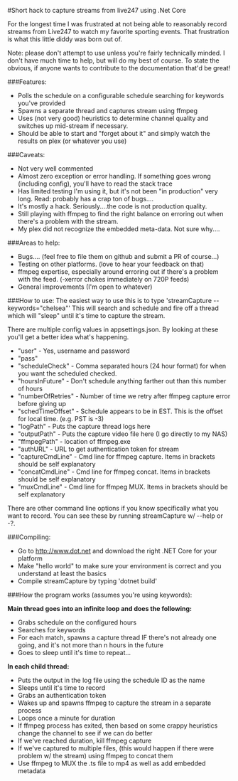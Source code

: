#Short hack to capture streams from live247 using .Net Core

For the longest time I was frustrated at not being able to reasonably record streams from Live247 to watch my favorite sporting events.  That frustration is what this little diddy was born out of.  

Note: please don't attempt to use unless you're fairly technically minded.  I don't have much time to help, but will do my best of course.  To state the obvious, if anyone wants to contribute to the documentation that'd be great!

###Features:
- Polls the schedule on a configurable schedule searching for keywords you've provided
- Spawns a separate thread and captures stream using ffmpeg
- Uses (not very good) heuristics to determine channel quality and switches up mid-stream if necessary.
- Should be able to start and "forget about it" and simply watch the results on plex (or whatever you use)

###Caveats:
- Not very well commented
- Almost zero exception or error handling.  If something goes wrong (including config), you'll have to read the stack trace
- Has limited testing I'm using it, but it's not been "in production" very long.  Read: probably has a crap ton of bugs....
- It's mostly a hack.  Seriously....the code is not production quality. 
- Still playing with ffmpeg to find the right balance on erroring out when there's a problem with the stream.
- My plex did not recognize the embedded meta-data.  Not sure why....

###Areas to help:
- Bugs....  (feel free to file them on github and submit a PR of course...)
- Testing on other platforms.  (love to hear your feedback on that)
- ffmpeg expertise, especially around erroring out if there's a problem with the feed.  (-xerror chokes immediately on 720P feeds)
- General improvements (I'm open to whatever)

###How to use:
The easiest way to use this is to type 'streamCapture --keywords="chelsea"'  This will search and schedule and fire off a thread which will "sleep" until it's time to capture the stream.

There are multiple config values in appsettings.json.  By looking at these you'll get a better idea what's happening.
- "user" - Yes, username and password
- "pass"
- "scheduleCheck" - Comma separated hours (24 hour format) for when you want the scheduled checked.
- "hoursInFuture" - Don't schedule anything farther out than this number of hours
- "numberOfRetries" - Number of time we retry after ffmpeg capture error before giving up
- "schedTimeOffset" - Schedule appears to be in EST.  This is the offset for local time.  (e.g. PST is -3)
- "logPath" - Puts the capture thread logs here
- "outputPath" - Puts the capture video file here (I go directly to my NAS)
- "ffmpegPath" - location of ffmpeg.exe
- "authURL" - URL to get authentication token for stream
- "captureCmdLine" - Cmd line for ffmpeg capture. Items in brackets should be self explanatory
- "concatCmdLine" - Cmd line for ffmpeg concat. Items in brackets should be self explanatory
- "muxCmdLine" - Cmd line for ffmpeg MUX. Items in brackets should be self explanatory

There are other command line options if you know specifically what you want to record.  You can see these by running streamCapture w/ --help or -?.

###Compiling:
- Go to http://www.dot.net and download the right .NET Core for your platform
- Make "hello world" to make sure your environment is correct and you understand at least the basics
- Compile streamCapture by typing 'dotnet build'

###How the program works (assumes you're using keywords):

**Main thread goes into an infinite loop and does the following:**
- Grabs schedule on the configured hours
- Searches for keywords
- For each match, spawns a capture thread IF there's not already one going, and it's not more than n hours in the future
- Goes to sleep until it's time to repeat...

**In each child thread:**
- Puts the output in the log file using the schedule ID as the name
- Sleeps until it's time to record
- Grabs an authentication token
- Wakes up and spawns ffmpeg to capture the stream in a separate process
- Loops once a minute for duration 
- If ffmpeg process has exited, then based on some crappy heuristics change the channel to see if we can do better
- If we've reached duration, kill ffmpeg capture
- If we've captured to multiple files,  (this would happen if there were problem w/ the stream) using ffmpeg to concat them
- Use ffmpeg to MUX the .ts file to mp4 as well as add embedded metadata
